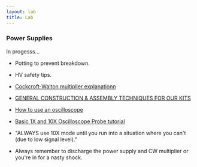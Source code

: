 ```yaml
---
layout: lab
title: Lab
---
```


### Power Supplies

<div class="alert alert-danger">In progesss...</div>

- Potting to prevent breakdown.
- HV safety tips.
- [Cockcroft-Walton multiplier explanationn](http://www.youtube.com/watch?v=ep3D_LC2UzU)
- [GENERAL CONSTRUCTION & ASSEMBLY TECHNIQUES FOR OUR KITS](http://www.amazing1.com/content/GCAT1.pdf)
- [How to use an oscilloscope](https://www.youtube.com/watch?v=CzY2abWCVTY)
- [Basic 1X and 10X Oscilloscope Probe tutorial](https://www.youtube.com/watch?v=SX4HGNWBe5M)

- "ALWAYS use 10X mode until you run into a situation where﻿ you can't (due to low signal level)."

- Always remember to discharge the power supply and CW multiplier or you're in for a nasty shock.